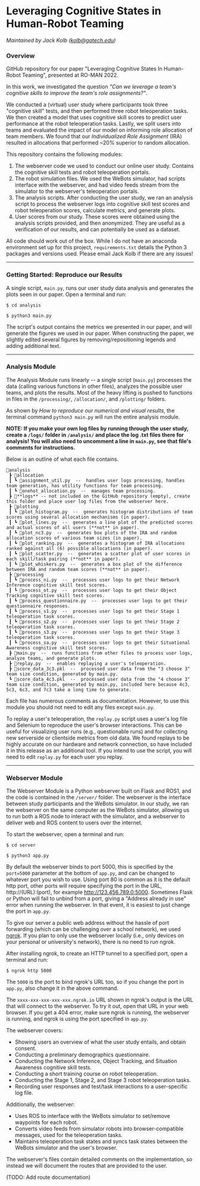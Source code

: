 # Leveraging Cognitive States in Human-Robot Teaming

*Maintained by Jack Kolb (kolb@gatech.edu)*

### Overview

GitHub repository for our paper "Leveraging Cognitive States In Human-Robot Teaming", presented at RO-MAN 2022.

In this work, we investigated the question *"Can we leverage a team's cognitive skills to improve the team's role assignments?"*.

We conducted a (virtual) user study where participants took three "cognitive skill" tests, and then performed three robot teleoperation tasks. We then created a model that uses cognitive skill scores to predict user performance at the robot teleoperation tasks. Lastly, we split users into teams and evaluated the impact of our model on informing role allocation of team members. We found that our *Individualized Role Assignment* (IRA) resulted in allocations that performed ~20% superior to random allocation.

This repository contains the following modules:
1. The webserver code we used to conduct our online user study. Contains the cognitive skill tests and robot teleoperation portals.
2. The robot simulation files. We used the WeBots simulator, had scripts interface with the webserver, and had video feeds stream from the simulator to the webserver's teleoperation portals.
3. The analysis scripts. After conducting the user study, we ran an analysis script to process the webserver logs into cognitive skill test scores and robot teleoperation scores, calculate metrics, and generate plots.
4. User scores from our study. These scores were obtained using the analysis scripts provided, and then anonymized. They are useful as a verification of our results, and can potentially be used as a dataset. 

All code should work out of the box. While I do not have an anaconda environment set up for this project, `requirements.txt` details the Python 3 packages and versions used. Please email Jack Kolb if there are any issues!

___

### Getting Started: Reproduce our Results

A single script, `main.py`, runs our user study data analysis and generates the plots seen in our paper. Open a terminal and run:

`$ cd analysis`

`$ python3 main.py`


The script's output contains the metrics we presented in our paper, and will generate the figures we used in our paper. When constructing the paper, we slightly edited several figures by removing/repositioning legends and adding additional text.

___

### Analysis Module

The Analysis Module runs linearly -- a single script (`main.py`) processes the data (calling various functions in other files), analyzes the possible user teams, and plots the results. Most of the heavy lifting is pushed to functions in files in the `/processing/`, `/allocation/`, and `/plotting/` folders.

As shown by *How to reproduce our numerical and visual results*, the terminal command `python3 main.py` will run the entire analysis module.

**NOTE: If you make your own log files by running through the user study, create a `/logs/` folder in `/analysis/` and place the log .txt files there for analysis! You will also need to uncomment a line in `main.py`, see that file's comments for instructions.**

Below is an outline of what each file contains.

```
📂analysis
 ┣ 📂allocation
 ┃ ┗ 📜assignment_util.py  --  handles user logs processing, handles team generation, has utility functions for team processing.
 ┃ ┗ 📜onehot_allocation.py  --  manages team processing.
 ┣ 📂**logs** -- not included on the GitHub repository (empty), create this folder and place user log files from the webserver here.
 ┣ 📂plotting
 ┃ ┗ 📜plot_histogram.py  --  generates histogram distributions of team scores using several allocation mechanisms (in paper).
 ┃ ┗ 📜plot_lines.py  --  generates a line plot of the predicted scores and actual scores of all users (**not** in paper).
 ┃ ┗ 📜plot_nc3.py  --  generates box plots of the IRA and random allocation scores of various team sizes (in paper).
 ┃ ┗ 📜plot_ranking.py  --  generates a histogram of IRA allocations ranked against all (6) possible allocations (in paper).
 ┃ ┗ 📜plot_scatter.py  --  generates a scatter plot of user scores in each skill/task pairing (**not** in paper).
 ┃ ┗ 📜plot_whiskers.py  --  generates a box plot of the difference between IRA and random team scores (**not** in paper).
 ┣ 📂processing
 ┃ ┗ 📜process_ni.py  --  processes user logs to get their Network Inference cognitive skill test scores.
 ┃ ┗ 📜process_ot.py  --  processes user logs to get their Object Tracking cognitive skill test scores.
 ┃ ┗ 📜process_questionnaire.py  --  processes user logs to get their questionnaire responses.
 ┃ ┗ 📜process_s1.py  --  processes user logs to get their Stage 1 teleoperation task scores.
 ┃ ┗ 📜process_s2.py  --  processes user logs to get their Stage 2 teleoperation task scores.
 ┃ ┗ 📜process_s3.py  --  processes user logs to get their Stage 3 teleoperation task scores.
 ┃ ┗ 📜process_sa.py  --  processes user logs to get their Situational Awareness cognitive skill test scores.
 ┣ 📜main.py  --  runs functions from other files to process user logs, analyze teams, and generate plots.
 ┣ 📜replay.py  --  enables replaying a user's teleoperation.
 ┣ 📜score_data_3c3.pkl  --  processed user data from the "3 choose 3" team size condition, generated by main.py.
 ┗ 📜score_data_4c3.pkl  --  processed user data from the "4 choose 3" team size condition, generated by main.py, included here because 4c3, 5c3, 6c3, and 7c3 take a long time to generate.
```

Each file has numerous comments as documentation. However, to use this module you should not need to edit any files except `main.py`.

To replay a user's teleoperation, the `replay.py` script uses a user's log file and Selenium to reproduce the user's browser interactions. This can be useful for visualizing user runs (e.g., questionable runs) and for collecting new serverside or clientside metrics from old data. We found replays to be highly accurate on our hardware and network connection, so have included it in this release as an additional tool. If you intend to use the script, you will need to edit `replay.py` for each user you replay.

___

### Webserver Module

The Webserver Module is a Python webserver built on Flask and ROS1, and the code is contained in the `/server/` folder. The webserver is the interface between study participants and the WeBots simulator. In our study, we ran the webserver on the same computer as the WeBots simulator, allowing us to run both a ROS node to interact with the simulator, and a webserver to deliver web and ROS content to users over the internet.

To start the webserver, open a terminal and run:

`$ cd server`

`$ python3 app.py`

By default the webserver binds to port 5000, this is specified by the `port=5000` parameter at the bottom of `app.py`, and can be changed to whatever port you wish to use. Using port 80 is common as it is the default http port, other ports will require specifying the port in the URL, http://(URL):(port), for example http://123.456.789.0:5000. Sometimes Flask or Python will fail to unbind from a port, giving a "Address already in use" error when running the webserver. In that event, it is easiest to just change the port in `app.py`.

To give our server a public web address without the hassle of port forwarding (which can be challenging over a school network), we used [ngrok](https://ngrok.com). If you plan to only use the webserver locally (i.e., only devices on your personal or university's network), there is no need to run ngrok.

After installing ngrok, to create an HTTP tunnel to a specified port, open a terminal and run:

`$ ngrok http 5000`

The `5000` is the port to bind ngrok's URL too, so if you change the port in `app.py`, also change it in the above command.

The `xxxx-xxx-xxx-xxx-xxx.ngrok.io` URL shown in ngrok's output is the URL that will connect to the webserver. To try it out, open that URL in your web browser. If you get a 404 error, make sure ngrok is running, the webserver is running, and ngrok is using the port specified in `app.py`.

The webserver covers:

* Showing users an overview of what the user study entails, and obtain consent.
* Conducting a preliminary demographics questionnaire.
* Conducting the Network Inference, Object Tracking, and Situation Awareness cognitive skill tests.
* Conducting a short training course on robot teleoperation.
* Conducting the Stage 1, Stage 2, and Stage 3 robot teleoperation tasks.
* Recording user responses and test/task interactions to a user-specific log file.

Additionally, the webserver:

* Uses ROS to interface with the WeBots simulator to set/remove waypoints for each robot.
* Converts video feeds from simulator robots into browser-compatible messages, used for the teleoperation tasks.
* Maintains teleoperation task states and syncs task states between the WeBots simulator and the user's browser.

The webserver's files contain detailed comments on the implementation, so instead we will document the routes that are provided to the user.

(TODO: Add route documentation)

